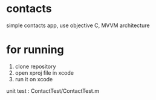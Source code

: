 # contacts

simple contacts app, use objective C, MVVM architecture

# for running
1. clone repository
2. open xproj file in xcode
3. run it on xcode

unit test : ContactTest/ContactTest.m

